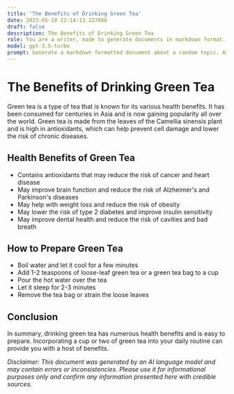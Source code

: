 ```yaml
---
title: 'The Benefits of Drinking Green Tea'
date: 2023-05-18 22:14:13.227808
draft: false
description: The Benefits of Drinking Green Tea
role: You are a writer, made to generate documents in markdown format. It is very important that all of the documents you generate are in valid markdown format.
model: gpt-3.5-turbo
prompt: Generate a markdown formatted document about a random topic. At the bottom, include a disclaimer explaining that the document was generated by you. The first line of the document should be the title. Make sure that the entire document is in proper markdown format, using a mix of various tags to make the document visually appealing.
---
```


# The Benefits of Drinking Green Tea

Green tea is a type of tea that is known for its various health benefits. It has been consumed for centuries in Asia and is now gaining popularity all over the world. Green tea is made from the leaves of the Camellia sinensis plant and is high in antioxidants, which can help prevent cell damage and lower the risk of chronic diseases.

## Health Benefits of Green Tea

- Contains antioxidants that may reduce the risk of cancer and heart disease
- May improve brain function and reduce the risk of Alzheimer's and Parkinson's diseases
- May help with weight loss and reduce the risk of obesity
- May lower the risk of type 2 diabetes and improve insulin sensitivity
- May improve dental health and reduce the risk of cavities and bad breath

## How to Prepare Green Tea

- Boil water and let it cool for a few minutes
- Add 1-2 teaspoons of loose-leaf green tea or a green tea bag to a cup
- Pour the hot water over the tea
- Let it steep for 2-3 minutes
- Remove the tea bag or strain the loose leaves

## Conclusion

In summary, drinking green tea has numerous health benefits and is easy to prepare. Incorporating a cup or two of green tea into your daily routine can provide you with a host of benefits.

_Disclaimer: This document was generated by an AI language model and may contain errors or inconsistencies. Please use it for informational purposes only and confirm any information presented here with credible sources._